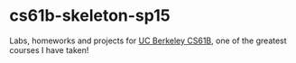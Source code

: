 # cs61b-skeleton-sp15
Labs, homeworks and projects for [UC Berkeley CS61B](http://datastructur.es/sp15/), one of the greatest courses I have taken!
